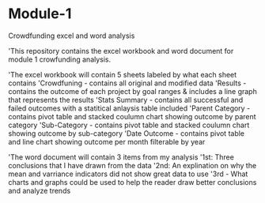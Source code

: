 # Module-1
Crowdfunding excel and word analysis

'This repository contains the excel workbook and word document for module 1 crowfunding analysis.

'The excel workbook will contain 5 sheets labeled by what each sheet contains
  'Crowdfuning - contains all original and modified data
  'Results - contains the outcome of each project by goal ranges & includes a line graph that represents the results
  'Stats Summary - contains all successful and failed outcomes with a statitical anlaysis table included
  'Parent Category - contains pivot table and stacked coulumn chart showing outcome by parent category
  'Sub-Category - contains pivot table and stacked coulumn chart showing outcome by sub-category
  'Date Outcome - contains pivot table and line chart showing outcome per month filterable by year
  
 'The word document will contain 3 items from my analysis
   '1st: Three conclusions that I have drawn from the data
   '2nd: An explination on why the mean and varriance indicators did not show great data to use
   '3rd - What charts and graphs could be used to help the reader draw better conclusions and analyze trends
